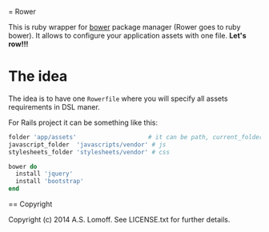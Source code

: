 = Rower

This is ruby wrapper for [bower](http://bower.io/) package manager (Rower goes to ruby bower). It allows to configure your application assets with one file.
__Let's row!!!__


The idea
========
The idea is to have one `Rowerfile` where you will specify all assets requirements in DSL maner. 

For Rails project it can be something like this:

```ruby
folder 'app/assets'                    # it can be path, current_folder
javascript_folder  'javascripts/vendor' # js
stylesheets_folder 'stylesheets/vendor' # css

bower do
  install 'jquery'
  install 'bootstrap'
end
```


== Copyright

Copyright (c) 2014 A.S. Lomoff. See LICENSE.txt for
further details.
